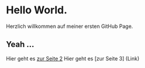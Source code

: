# Hello World.

Herzlich willkommen auf meiner ersten GitHub Page. 

## Yeah ...


Hier geht es [zur Seite 2](Seite2)
Hier geht es [zur Seite 3] (Link)
